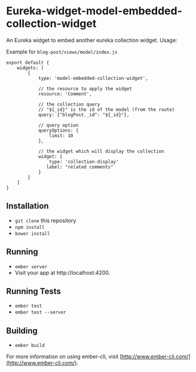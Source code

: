 # Eureka-widget-model-embedded-collection-widget

An Eureka widget to embed another eureka collection widget. Usage:

Example for `blog-post/views/model/index.js`

    export default {
        widgets: [
            {
                type: 'model-embedded-collection-widget',

                // the resource to apply the widget
                resource: 'Comment',

                // the collection query
                // "${_id}" is the id of the model (from the route)
                query: {"blogPost._id": "${_id}"},

                // query option
                queryOptions: {
                    limit: 10
                },

                // the widget which will display the collection
                widget: {
                    type: 'collection-display'
                   label: "related comments"
                }
            }
        ]
    }

## Installation

* `git clone` this repository
* `npm install`
* `bower install`

## Running

* `ember server`
* Visit your app at http://localhost:4200.

## Running Tests

* `ember test`
* `ember test --server`

## Building

* `ember build`

For more information on using ember-cli, visit [http://www.ember-cli.com/](http://www.ember-cli.com/).
